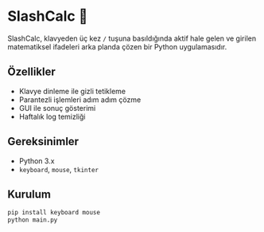 # SlashCalc 🧮

SlashCalc, klavyeden üç kez `/` tuşuna basıldığında aktif hale gelen ve girilen matematiksel ifadeleri arka planda çözen bir Python uygulamasıdır.

## Özellikler
- Klavye dinleme ile gizli tetikleme
- Parantezli işlemleri adım adım çözme
- GUI ile sonuç gösterimi
- Haftalık log temizliği

## Gereksinimler
- Python 3.x
- `keyboard`, `mouse`, `tkinter`

## Kurulum
```bash
pip install keyboard mouse
python main.py
